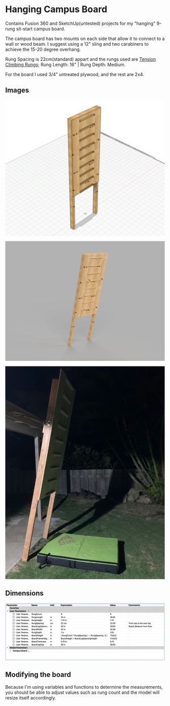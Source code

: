 # Hanging Campus Board
Contains Fusion 360 and SketchUp(untested) projects for my "hanging" 9-rung sit-start campus board.

The campus board has two mounts on each side that allow it to connect to a wall or wood beam. I suggest using a 12" sling and two carabiners to achieve the 15-20 degree overhang.

Rung Spacing is 22cm(standard) appart and the rungs used are  [Tension Climbing Rungs](https://www.tensionclimbing.com/product/standard-rungs/); Rung Length: 16" | Rung Depth: Medium.

For the board I used 3/4" untreated plywood, and the rest are 2x4.

## Images

![Wireframe](https://raw.githubusercontent.com/aaronvb/hanging-campus-board/master/render_wire.jpg)

![Render](https://github.com/aaronvb/hanging-campus-board/blob/master/render.jpg)

![Photo](https://github.com/aaronvb/hanging-campus-board/blob/master/final.jpeg)

## Dimensions

![Dimensions](https://github.com/aaronvb/hanging-campus-board/blob/master/measurements.png)

## Modifying the board

Because I'm using variables and functions to determine the measurements, you should be able to adjust values such as rung count and the model will resize itself accordingly.
